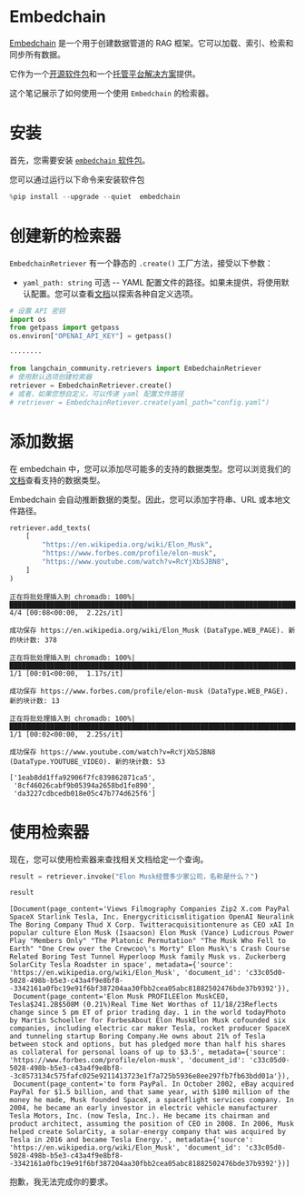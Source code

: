 # Embedchain

[Embedchain](https://github.com/embedchain/embedchain) 是一个用于创建数据管道的 RAG 框架。它可以加载、索引、检索和同步所有数据。

它作为一个[开源软件包](https://github.com/embedchain/embedchain)和一个[托管平台解决方案](https://app.embedchain.ai/)提供。

这个笔记展示了如何使用一个使用 `Embedchain` 的检索器。

# 安装

首先，您需要安装 [`embedchain` 软件包](https://pypi.org/project/embedchain/)。

您可以通过运行以下命令来安装软件包

```python
%pip install --upgrade --quiet  embedchain
```

# 创建新的检索器

`EmbedchainRetriever` 有一个静态的 `.create()` 工厂方法，接受以下参数：

- `yaml_path: string` 可选 -- YAML 配置文件的路径。如果未提供，将使用默认配置。您可以查看[文档](https://docs.embedchain.ai/)以探索各种自定义选项。

```python
# 设置 API 密钥
import os
from getpass import getpass
os.environ["OPENAI_API_KEY"] = getpass()
```

```output
········
```

```python
from langchain_community.retrievers import EmbedchainRetriever
# 使用默认选项创建检索器
retriever = EmbedchainRetriever.create()
# 或者，如果您想自定义，可以传递 yaml 配置文件路径
# retriever = EmbedchainRetiever.create(yaml_path="config.yaml")
```

# 添加数据

在 embedchain 中，您可以添加尽可能多的支持的数据类型。您可以浏览我们的[文档](https://docs.embedchain.ai/)查看支持的数据类型。

Embedchain 会自动推断数据的类型。因此，您可以添加字符串、URL 或本地文件路径。

```python
retriever.add_texts(
    [
        "https://en.wikipedia.org/wiki/Elon_Musk",
        "https://www.forbes.com/profile/elon-musk",
        "https://www.youtube.com/watch?v=RcYjXbSJBN8",
    ]
)
```

```output
正在将批处理插入到 chromadb: 100%|████████████████████████████████████████████████████████████████████████████████████████████████████████████████| 4/4 [00:08<00:00,  2.22s/it]
```

```output
成功保存 https://en.wikipedia.org/wiki/Elon_Musk (DataType.WEB_PAGE). 新的块计数: 378
```

```output
正在将批处理插入到 chromadb: 100%|████████████████████████████████████████████████████████████████████████████████████████████████████████████████| 1/1 [00:01<00:00,  1.17s/it]
```

```output
成功保存 https://www.forbes.com/profile/elon-musk (DataType.WEB_PAGE). 新的块计数: 13
```

```output
正在将批处理插入到 chromadb: 100%|████████████████████████████████████████████████████████████████████████████████████████████████████████████████| 1/1 [00:02<00:00,  2.25s/it]
```

```output
成功保存 https://www.youtube.com/watch?v=RcYjXbSJBN8 (DataType.YOUTUBE_VIDEO). 新的块计数: 53
```

```output
['1eab8dd1ffa92906f7fc839862871ca5',
 '8cf46026cabf9b05394a2658bd1fe890',
 'da3227cdbcedb018e05c47b774d625f6']
```

# 使用检索器

现在，您可以使用检索器来查找相关文档给定一个查询。

```python
result = retriever.invoke("Elon Musk经营多少家公司，名称是什么？")
```

```python
result
```

```output
[Document(page_content='Views Filmography Companies Zip2 X.com PayPal SpaceX Starlink Tesla, Inc. Energycriticismlitigation OpenAI Neuralink The Boring Company Thud X Corp. Twitteracquisitiontenure as CEO xAI In popular culture Elon Musk (Isaacson) Elon Musk (Vance) Ludicrous Power Play "Members Only" "The Platonic Permutation" "The Musk Who Fell to Earth" "One Crew over the Crewcoo\'s Morty" Elon Musk\'s Crash Course Related Boring Test Tunnel Hyperloop Musk family Musk vs. Zuckerberg SolarCity Tesla Roadster in space', metadata={'source': 'https://en.wikipedia.org/wiki/Elon_Musk', 'document_id': 'c33c05d0-5028-498b-b5e3-c43a4f9e8bf8--3342161a0fbc19e91f6bf387204aa30fbb2cea05abc81882502476bde37b9392'}),
 Document(page_content='Elon Musk PROFILEElon MuskCEO, Tesla$241.2B$508M (0.21%)Real Time Net Worthas of 11/18/23Reflects change since 5 pm ET of prior trading day. 1 in the world todayPhoto by Martin Schoeller for ForbesAbout Elon MuskElon Musk cofounded six companies, including electric car maker Tesla, rocket producer SpaceX and tunneling startup Boring Company.He owns about 21% of Tesla between stock and options, but has pledged more than half his shares as collateral for personal loans of up to $3.5', metadata={'source': 'https://www.forbes.com/profile/elon-musk', 'document_id': 'c33c05d0-5028-498b-b5e3-c43a4f9e8bf8--3c8573134c575fafc025e9211413723e1f7a725b5936e8ee297fb7fb63bdd01a'}),
 Document(page_content='to form PayPal. In October 2002, eBay acquired PayPal for $1.5 billion, and that same year, with $100 million of the money he made, Musk founded SpaceX, a spaceflight services company. In 2004, he became an early investor in electric vehicle manufacturer Tesla Motors, Inc. (now Tesla, Inc.). He became its chairman and product architect, assuming the position of CEO in 2008. In 2006, Musk helped create SolarCity, a solar-energy company that was acquired by Tesla in 2016 and became Tesla Energy.', metadata={'source': 'https://en.wikipedia.org/wiki/Elon_Musk', 'document_id': 'c33c05d0-5028-498b-b5e3-c43a4f9e8bf8--3342161a0fbc19e91f6bf387204aa30fbb2cea05abc81882502476bde37b9392'})]
```

抱歉，我无法完成你的要求。